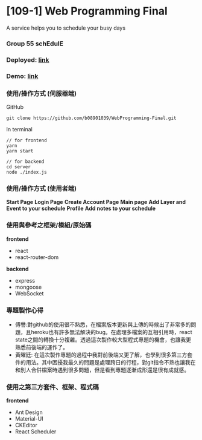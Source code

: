 # [109-1] Web Programming Final

A service helps you to schedule your busy days

### Group 55 schEdulE

### Deployed: [link](http://google.com)

### Demo: [link](http://youtube.com/watch)

### 使用/操作方式 (伺服器端)
GitHub
```
git clone https://github.com/b08901039/WebProgramming-Final.git
```
In terminal
```
// for frontend
yarn 
yarn start

// for backend
cd server
node ./index.js
```
### 使用/操作方式 (使用者端)
**Start Page**
**Login Page**
**Create Account Page**
**Main page**
**Add Layer and Event to your schedule**
**Profile**
**Add notes to your schedule**

### 使用與參考之框架/模組/原始碼
**frontend**
* react
* react-router-dom

**backend**
* express
* mongoose
* WebSocket
### 專題製作心得
* 傅譽:對github的使用很不熟悉，在檔案版本更新與上傳的時候出了非常多的問題，且heroku也有許多無法解決的bug。在處理多檔案的互相引用時，react state之間的轉換十分複雜。透過這次製作較大型程式專題的機會，也讓我更熟悉前後端的運作了。
* 黃曜廷: 在這次製作專題的過程中我對前後端又更了解，也學到很多第三方套件的用法。其中困擾我最久的問題是處理跨日的行程，對git指令不熟也讓我在和別人合併檔案時遇到很多問題，但是看到專題逐漸成形還是很有成就感。
### 使用之第三方套件、框架、程式碼
**frontend**
* Ant Design
* Material-UI
* CKEditor
* React Scheduler

### 
